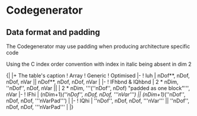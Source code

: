 # Codegenerator #

## Data format and padding ##

The Codegenerator may use padding when producing architecture specific code

Using the C index order convention with index in italic being absent in dim 2

{|
|+ The table's caption
! Array
! Generic
! Optimised
|-
! luh
| nDof**, nDof, nDof, nVar || nDof**, nDof, nDof, nVar |
|-
! lFhbnd & lQhbnd
| 2 * nDim, ''nDof'', nDof, nVar || | 2 * nDim, '''(''nDof'', nDof) "padded as one block"''', nVar
|-
! lFhi 
| (nDim+1)*(''nDof'', nDof, nDof, '''nVar''') || (nDim+1)*(''nDof'', nDof, nDof, '''nVarPad''') |
|-
! lQhi
| ''nDof'', nDof, nDof, '''nVar''' || ''nDof'', nDof, nDof, '''nVarPad''' |
|}
